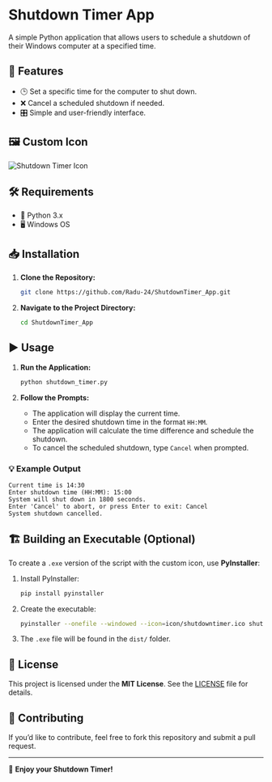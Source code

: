 # Shutdown Timer App

A simple Python application that allows users to schedule a shutdown of their Windows computer at a specified time.

## 🚀 Features

- 🕒 Set a specific time for the computer to shut down.
- ❌ Cancel a scheduled shutdown if needed.
- 🎛️ Simple and user-friendly interface.

## 🖼️ Custom Icon

![Shutdown Timer Icon](icon/shutdowntimer.ico)

## 🛠️ Requirements

- 🐍 Python 3.x
- 🖥️ Windows OS

## 📥 Installation

1. **Clone the Repository:**
   ```sh
   git clone https://github.com/Radu-24/ShutdownTimer_App.git
   ```

2. **Navigate to the Project Directory:**
   ```sh
   cd ShutdownTimer_App
   ```

## ▶️ Usage

1. **Run the Application:**
   ```sh
   python shutdown_timer.py
   ```

2. **Follow the Prompts:**
   - The application will display the current time.
   - Enter the desired shutdown time in the format `HH:MM`.
   - The application will calculate the time difference and schedule the shutdown.
   - To cancel the scheduled shutdown, type `Cancel` when prompted.

### 💡 Example Output

```
Current time is 14:30
Enter shutdown time (HH:MM): 15:00
System will shut down in 1800 seconds.
Enter 'Cancel' to abort, or press Enter to exit: Cancel
System shutdown cancelled.
```

## 🏗️ Building an Executable (Optional)

To create a `.exe` version of the script with the custom icon, use **PyInstaller**:

1. Install PyInstaller:
   ```sh
   pip install pyinstaller
   ```

2. Create the executable:
   ```sh
   pyinstaller --onefile --windowed --icon=icon/shutdowntimer.ico shutdown_timer.py
   ```

3. The `.exe` file will be found in the `dist/` folder.

## 📜 License

This project is licensed under the **MIT License**. See the [LICENSE](LICENSE) file for details.

## 🤝 Contributing

If you’d like to contribute, feel free to fork this repository and submit a pull request.

---

🚀 **Enjoy your Shutdown Timer!**

